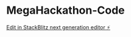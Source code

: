 # MegaHackathon-Code

[Edit in StackBlitz next generation editor ⚡️](https://stackblitz.com/~/github.com/Discovered12345/MegaHackathon-Code)